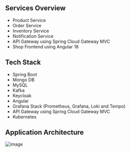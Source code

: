 ## Services Overview

- Product Service
- Order Service
- Inventory Service
- Notification Service
- API Gateway using Spring Cloud Gateway MVC
- Shop Frontend using Angular 18

## Tech Stack
- Spring Boot
- Mongo DB
- MySQL
- Kafka
- Keycloak
- Angular
- Grafana Stack (Prometheus, Grafana, Loki and Tempo)
- API Gateway using Spring Cloud Gateway MVC
- Kubernetes


## Application Architecture
![image](https://github.com/user-attachments/assets/d4ef38bd-8ae5-4cc7-9ac5-7a8e5ec3c969)